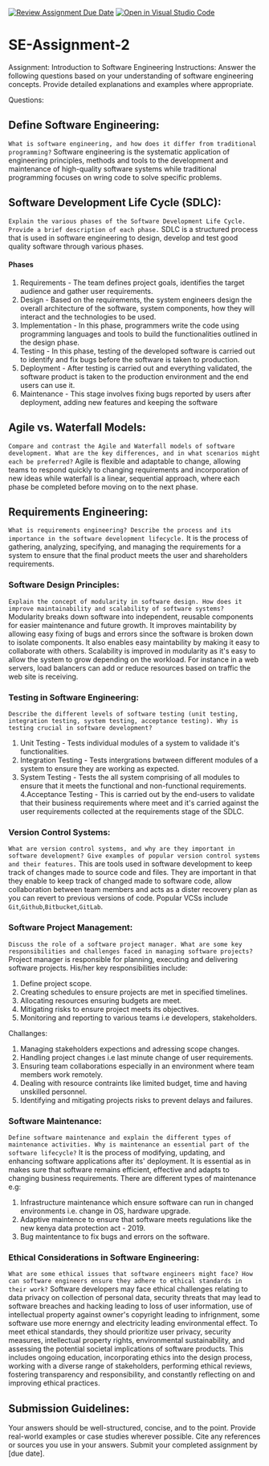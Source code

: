 [![Review Assignment Due Date](https://classroom.github.com/assets/deadline-readme-button-24ddc0f5d75046c5622901739e7c5dd533143b0c8e959d652212380cedb1ea36.svg)](https://classroom.github.com/a/-ucQIGTc)
[![Open in Visual Studio Code](https://classroom.github.com/assets/open-in-vscode-718a45dd9cf7e7f842a935f5ebbe5719a5e09af4491e668f4dbf3b35d5cca122.svg)](https://classroom.github.com/online_ide?assignment_repo_id=15204119&assignment_repo_type=AssignmentRepo)
# SE-Assignment-2
Assignment: Introduction to Software Engineering
Instructions:
Answer the following questions based on your understanding of software engineering concepts. Provide detailed explanations and examples where appropriate.

Questions:
## Define Software Engineering:

`What is software engineering, and how does it differ from traditional programming?`
Software engineering is the systematic application of engineering principles, methods and tools to the development and maintenance of high-quality software systems while traditional programming focuses on wring code to solve specific problems.

## Software Development Life Cycle (SDLC):

`Explain the various phases of the Software Development Life Cycle. Provide a brief description of each phase.`
SDLC is a structured process that is used in software engineering to design, develop and test good quality software through various phases.
#### Phases
1. Requirements - The team defines project goals, identifies the target audience and gather user requirements.
2. Design - Based on the requirements, the system engineers design the overall architecture of the software, system components, how they will interact and the technologies to be used.
3. Implementation - In this phase, programmers write the code using programming languages and tools to build the functionalities outlined in the design phase.
4. Testing - In this phase, testing of the developed software is carried out to identify and fix bugs before the software is taken to production.
5. Deployment - After testing is carried out and everything validated, the software product is taken to the production environment and the end users can use it.
6. Maintenance - This stage involves fixing bugs reported by users after deployment, adding new features and keeping the software

## Agile vs. Waterfall Models:

`Compare and contrast the Agile and Waterfall models of software development. What are the key differences, and in what scenarios might each be preferred?`
Agile is flexible and adaptable to change, allowing teams to respond quickly to changing requirements and incorporation of new ideas while waterfall is a linear, sequential approach, where each phase be completed before moving on to the next phase.

## Requirements Engineering:

`What is requirements engineering? Describe the process and its importance in the software development lifecycle.`
It is the process of gathering, analyzing, specifying, and managing the requirements for a system to ensure that the final product meets the user and shareholders requirements.

### Software Design Principles:

`Explain the concept of modularity in software design. How does it improve maintainability and scalability of software systems?`
Modularity breaks down software into independent, reusable components for easier maintenance and future growth. It improves maintability by allowing easy fixing of bugs and errors since the software is broken down to isolate components. It also enables easy maintability by making it easy to collaborate with others.
Scalability is improved in modularity as it's easy to allow the system to grow depending on the workload. For instance in a web servers, load balancers can add or reduce resources based on traffic the web site is receiving.

### Testing in Software Engineering:

`Describe the different levels of software testing (unit testing, integration testing, system testing, acceptance testing). Why is testing crucial in software development?`
1. Unit Testing - Tests individual modules of a system to validade it's functionalities.
2. Integration Testing - Tests intergrations bwtween different modules of a system to ensure they are working as expected.
3. System Testing - Tests the all system comprising of all modules to ensure that it meets the functional and non-functional requirements.
4.Acceptance Testing  - This is carried out by the end-users to validate that their business requirements where meet and it's carried
against the user requirements collected at the requirements stage of the SDLC.

### Version Control Systems:

`What are version control systems, and why are they important in software development? Give examples of popular version control systems and their features.`
This are tools used in software development to keep track of changes made to source code and files. They are important in that they enable to keep track of changed made to software code, allow collaboration between team members and acts as a dister recovery plan as you can revert to previous versions of code.
Popular VCSs include `Git`,`Github`,`Bitbucket`,`GitLab`.

### Software Project Management:

`Discuss the role of a software project manager. What are some key responsibilities and challenges faced in managing software projects?`
Project manager is responsible for planning, executing and delivering software projects. His/her key responsibilities include:
1. Define project scope.
2. Creating schedules to ensure projects are met in specified timelines.
3. Allocating resources ensuring budgets are meet.
4. Mitigating risks to ensure project meets its objectives.
5. Monitoring and reporting to various teams i.e developers, stakeholders.

Challanges:
1. Managing stakeholders expections and adressing scope changes.
2. Handling project changes i.e last minute change of user requirements.
3. Ensuring team collaborations especially in an environment where team members work remotely.
4. Dealing with resource contraints like limited budget, time and having unskilled personnel.
5. Identifying and mitigating projects risks to prevent delays and failures.

### Software Maintenance:

`Define software maintenance and explain the different types of maintenance activities. Why is maintenance an essential part of the software lifecycle?`
It is the process of modifying, updating, and enhancing software applications after its' deployment.
It is essential as in makes sure that software remains efficient, effective and adapts to changing business requirements.
There are different types of maintenance e.g:
1. Infrastructure maintenance which ensure software can run in changed environments i.e. change in OS, hardware upgrade.
2. Adaptive maintence to ensure that software meets regulations like the new kenya data protection act - 2019.
2. Bug maintentance to fix bugs and errors on the software.

### Ethical Considerations in Software Engineering:

`What are some ethical issues that software engineers might face? How can software engineers ensure they adhere to ethical standards in their work?`
Software developers may face ethical challenges relating to data privacy on collection of personal data, security threats that may lead to software breaches and hacking leading to loss of user information, use of intellectual property against owner's copyright leading to infrignment, some software use more enerngy and electricity leading environmental effect. To meet ethical standards, they should prioritize user privacy, security measures, intellectual property rights, environmental sustainability, and assessing the potential societal implications of software products. This includes ongoing education, incorporating ethics into the design process, working with a diverse range of stakeholders, performing ethical reviews, fostering transparency and responsibility, and constantly reflecting on and improving ethical practices.

## Submission Guidelines:
Your answers should be well-structured, concise, and to the point.
Provide real-world examples or case studies wherever possible.
Cite any references or sources you use in your answers.
Submit your completed assignment by [due date].
